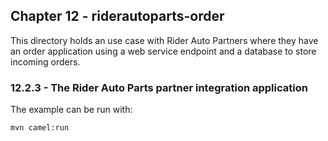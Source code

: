 Chapter 12 - riderautoparts-order
---------------------------------

This directory holds an use case with Rider Auto Partners where they have an order application using a web service
endpoint and a database to store incoming orders.

### 12.2.3 - The Rider Auto Parts partner integration application

The example can be run with:

    mvn camel:run


